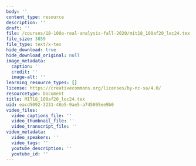 ```yaml
---
body: ''
content_type: resource
description: ''
draft: ''
file: /courses/18-100a-real-analysis-fall-2020/mit18_100af20_lec24.tex
file_size: 3859
file_type: text/x-tex
hide_download: true
hide_download_original: null
image_metadata:
  caption: ''
  credit: ''
  image-alt: ''
learning_resource_types: []
license: https://creativecommons.org/licenses/by-nc-sa/4.0/
resourcetype: Document
title: MIT18_100af20_lec24.tex
uid: eacd5092-3231-48e5-9ae5-a745095ee9b0
video_files:
  video_captions_file: ''
  video_thumbnail_file: ''
  video_transcript_file: ''
video_metadata:
  video_speakers: ''
  video_tags: ''
  youtube_description: ''
  youtube_id: ''
---
```

